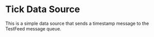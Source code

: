 # Tick Data Source

This is a simple data source that sends a timestamp message to the 
TestFeed message queue.

